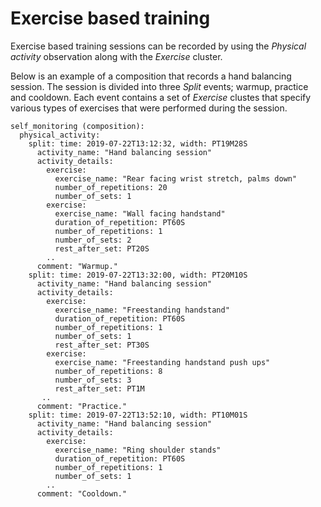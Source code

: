 # Exercise based training

Exercise based training sessions can be recorded by using the _Physical
activity_ observation along with the _Exercise_ cluster.

Below is an example of a composition that records a hand balancing session. The
session is divided into three _Split_ events; warmup, practice and cooldown.
Each event contains a set of _Exercise_ clustes that specify various types of
exercises that were performed during the session.

```
self_monitoring (composition):
  physical_activity:
    split: time: 2019-07-22T13:12:32, width: PT19M28S
      activity_name: "Hand balancing session"
      activity_details:
        exercise:
          exercise_name: "Rear facing wrist stretch, palms down"
          number_of_repetitions: 20
          number_of_sets: 1
        exercise:
          exercise_name: "Wall facing handstand"
          duration_of_repetition: PT60S
          number_of_repetitions: 1
          number_of_sets: 2
          rest_after_set: PT20S
        ..
      comment: "Warmup."
    split: time: 2019-07-22T13:32:00, width: PT20M10S
      activity_name: "Hand balancing session"
      activity_details:
        exercise:
          exercise_name: "Freestanding handstand"
          duration_of_repetition: PT60S
          number_of_repetitions: 1
          number_of_sets: 1
          rest_after_set: PT30S
        exercise:
          exercise_name: "Freestanding handstand push ups"
          number_of_repetitions: 8
          number_of_sets: 3
          rest_after_set: PT1M
       ..
      comment: "Practice."
    split: time: 2019-07-22T13:52:10, width: PT10M01S
      activity_name: "Hand balancing session"
      activity_details:
        exercise:
          exercise_name: "Ring shoulder stands"
          duration_of_repetition: PT60S
          number_of_repetitions: 1
          number_of_sets: 1
        ..
      comment: "Cooldown."
```

